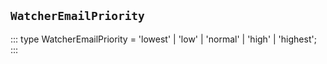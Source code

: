 ## `WatcherEmailPriority`
:::
type WatcherEmailPriority = 'lowest' | 'low' | 'normal' | 'high' | 'highest';
:::
